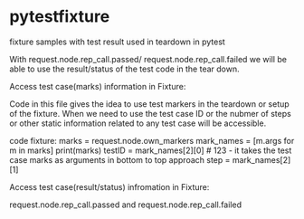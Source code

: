 # pytestfixture
fixture samples with test result used in teardown in pytest


With request.node.rep_call.passed/ request.node.rep_call.failed we will be able to use the result/status of the test code in the tear down.



Access test case(marks) information in Fixture:

Code in this file gives the idea to use test markers in the teardown or setup of the fixture. When we need to use the test case ID or the nubmer of steps or other static information related to any test case will be accessible.

code
fixture: 
marks = request.node.own_markers
                        mark_names = [m.args for m in marks]
                        print(marks)
                        testID = mark_names[2][0]  # 123 - it takes the test case marks as arguments in bottom to top approach
                        step = mark_names[2][1]


Access test case(result/status) infromation in Fixture:

request.node.rep_call.passed and request.node.rep_call.failed
